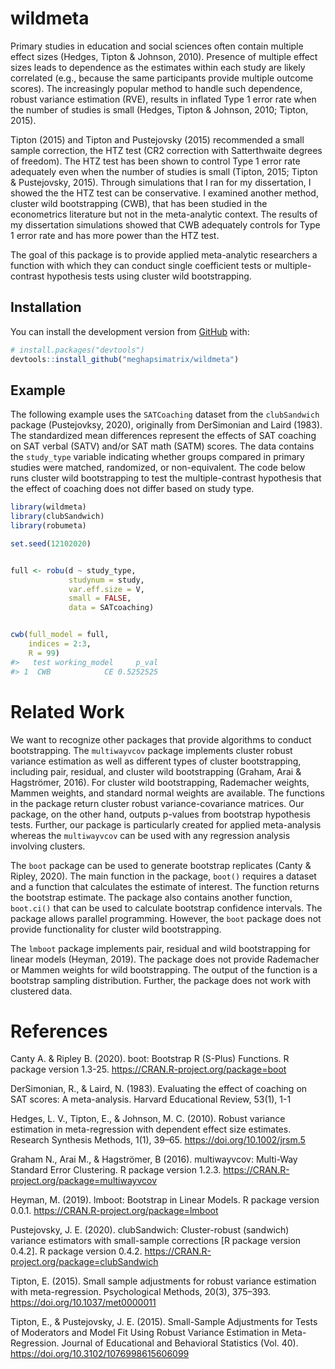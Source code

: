 
<!-- README.md is generated from README.Rmd. Please edit that file -->

# wildmeta

<!-- badges: start -->
<!-- badges: end -->

Primary studies in education and social sciences often contain multiple
effect sizes (Hedges, Tipton & Johnson, 2010). Presence of multiple
effect sizes leads to dependence as the estimates within each study are
likely correlated (e.g., because the same participants provide multiple
outcome scores). The increasingly popular method to handle such
dependence, robust variance estimation (RVE), results in inflated Type 1
error rate when the number of studies is small (Hedges, Tipton &
Johnson, 2010; Tipton, 2015).

Tipton (2015) and Tipton and Pustejovsky (2015) recommended a small
sample correction, the HTZ test (CR2 correction with Satterthwaite
degrees of freedom). The HTZ test has been shown to control Type 1 error
rate adequately even when the number of studies is small (Tipton, 2015;
Tipton & Pustejovsky, 2015). Through simulations that I ran for my
dissertation, I showed the the HTZ test can be conservative. I examined
another method, cluster wild bootstrapping (CWB), that has been studied
in the econometrics literature but not in the meta-analytic context. The
results of my dissertation simulations showed that CWB adequately
controls for Type 1 error rate and has more power than the HTZ test.

The goal of this package is to provide applied meta-analytic researchers
a function with which they can conduct single coefficient tests or
multiple-contrast hypothesis tests using cluster wild bootstrapping.

## Installation

You can install the development version from
[GitHub](https://github.com/) with:

``` r
# install.packages("devtools")
devtools::install_github("meghapsimatrix/wildmeta")
```

## Example

The following example uses the `SATCoaching` dataset from the
`clubSandwich` package (Pustejovksy, 2020), originally from DerSimonian
and Laird (1983). The standardized mean differences represent the
effects of SAT coaching on SAT verbal (SATV) and/or SAT math (SATM)
scores. The data contains the `study_type` variable indicating whether
groups compared in primary studies were matched, randomized, or
non-equivalent. The code below runs cluster wild bootstrapping to test
the multiple-contrast hypothesis that the effect of coaching does not
differ based on study type.

``` r
library(wildmeta)
library(clubSandwich)
library(robumeta)

set.seed(12102020)


full <- robu(d ~ study_type,
             studynum = study,
             var.eff.size = V,
             small = FALSE,
             data = SATcoaching)


cwb(full_model = full,
    indices = 2:3,
    R = 99)
#>   test working_model     p_val
#> 1  CWB            CE 0.5252525
```

# Related Work

We want to recognize other packages that provide algorithms to conduct
bootstrapping. The `multiwayvcov` package implements cluster robust
variance estimation as well as different types of cluster bootstrapping,
including pair, residual, and cluster wild bootstrapping (Graham, Arai &
Hagströmer, 2016). For cluster wild bootstrapping, Rademacher weights,
Mammen weights, and standard normal weights are available. The functions
in the package return cluster robust variance-covariance matrices. Our
package, on the other hand, outputs p-values from bootstrap hypothesis
tests. Further, our package is particularly created for applied
meta-analysis whereas the `multiwayvcov` can be used with any regression
analysis involving clusters.

The `boot` package can be used to generate bootstrap replicates (Canty &
Ripley, 2020). The main function in the package, `boot()` requires a
dataset and a function that calculates the estimate of interest. The
function returns the bootstrap estimate. The package also contains
another function, `boot.ci()` that can be used to calculate bootstrap
confidence intervals. The package allows parallel programming. However,
the `boot` package does not provide functionality for cluster wild
bootstrapping.

The `lmboot` package implements pair, residual and wild bootstrapping
for linear models (Heyman, 2019). The package does not provide
Rademacher or Mammen weights for wild bootstrapping. The output of the
function is a bootstrap sampling distribution. Further, the package does
not work with clustered data.

# References

Canty A. & Ripley B. (2020). boot: Bootstrap R (S-Plus) Functions. R
package version 1.3-25. <https://CRAN.R-project.org/package=boot>

DerSimonian, R., & Laird, N. (1983). Evaluating the effect of coaching
on SAT scores: A meta-analysis. Harvard Educational Review, 53(1), 1-1

Hedges, L. V., Tipton, E., & Johnson, M. C. (2010). Robust variance
estimation in meta-regression with dependent effect size estimates.
Research Synthesis Methods, 1(1), 39–65.
<https://doi.org/10.1002/jrsm.5>

Graham N., Arai M., & Hagströmer, B (2016). multiwayvcov: Multi-Way
Standard Error Clustering. R package version 1.2.3.
<https://CRAN.R-project.org/package=multiwayvcov>

Heyman, M. (2019). lmboot: Bootstrap in Linear Models. R package version
0.0.1. <https://CRAN.R-project.org/package=lmboot>

Pustejovsky, J. E. (2020). clubSandwich: Cluster-robust (sandwich)
variance estimators with small-sample corrections \[R package version
0.4.2\]. R package version 0.4.2.
<https://CRAN.R-project.org/package=clubSandwich>

Tipton, E. (2015). Small sample adjustments for robust variance
estimation with meta-regression. Psychological Methods, 20(3), 375–393.
<https://doi.org/10.1037/met0000011>

Tipton, E., & Pustejovsky, J. E. (2015). Small-Sample Adjustments for
Tests of Moderators and Model Fit Using Robust Variance Estimation in
Meta-Regression. Journal of Educational and Behavioral Statistics (Vol.
40). <https://doi.org/10.3102/1076998615606099>

